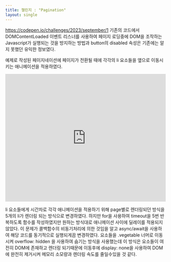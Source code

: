 ```yaml
---
title: 챌린지 : "Pagination"
layout: single
---
```


https://codepen.io/challenges/2023/september/1
기존의 코드에서 DOMContentLoaded 이벤트 리스너를 사용하여 페이지 로딩중에 DOM을 조작하는 Javascript가 실행되는 것을 방지하는 방법과 button의 disabled 속성은 기존에는 알지 못했던 유익한 정보였다.

예제로 작성된 페이지네이션에 페이지가 전환될 때에 각각의 li 요소들을 옆으로 이동시키는 애니메이션을 적용하였다. 

<iframe height="400" style="width: 100%;" scrolling="no" title="Pagination" src="https://codepen.io/sasimi_seo/embed/wvNvZOx?default-tab=html%2Cresult" frameborder="no" loading="lazy" allowtransparency="true" allowfullscreen="true">
  See the Pen <a href="https://codepen.io/sasimi_seo/pen/wvNvZOx">
  Pagination</a> by Seo YooJoon (<a href="https://codepen.io/sasimi_seo">@sasimi_seo</a>)
  on <a href="https://codepen.io">CodePen</a>.
</iframe>

li 요소들에게 시간차로 각각 애니메이션을 적용하기 위해 page별로 렌더링되던 방식을 5개의 li가 렌더링 되는 방식으로 변경하였다. 하지만 for을 사용하여 timeout을 5번 반복하도록 함수를 작성하였지만 원하는 방식대로 애니메이션 사이에 딜레이를 적용되지 않았다.
이 문제가 콜백함수의 비동기처리에 의한 것임을 알고 async/await을 사용하여 해당 코드를 동기적으로 실행되게끔 변경하였다. 
요소들을 .vegetable 너머로 이동시켜 overflow: hidden 을 사용하여 숨기는 방식을 사용했는데 이 방식은 요소들이 여전히 DOM에 존재하고 렌더링 되기때문에 이동후에 display: none을 사용하여 DOM에 완전히 제거시켜 메모리 소모량과 렌더링 속도를 줄일수있을 것 같다.
